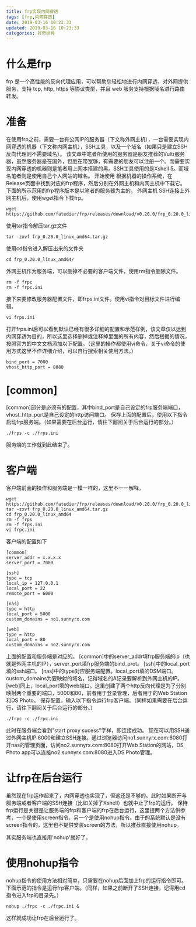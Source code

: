 ```yaml
---
title: frp实现内网穿透
tags: [frp,内网穿透]
date: 2019-03-16 10:23:33
updated: 2019-03-16 10:23:33
categories: 好奇尚异
---
```


# 什么是frp

frp 是一个高性能的反向代理应用，可以帮助您轻松地进行内网穿透，对外网提供服务，支持 tcp, http, https 等协议类型，并且 web 服务支持根据域名进行路由转发。

# 准备
在使用frp之前，需要一台有公网IP的服务器（下文称外网主机），一台需要实现内网穿透的机器（下文称内网主机），SSH工具，以及一个域名（如果只是建立SSH反向代理则不需要域名）。
该文章中笔者所使用的服务器是朋友推荐的Vultr服务器，虽然服务器是在国外，但胜在带宽够，有需要的朋友可以注册一个。而需要实现内网穿透的机器则是笔者用上网本搭建的黑。SSH工具使用的是Xshell 5。而域名笔者则是使用自己个人网站的域名。
开始使用
根据机器的操作系统，在Release页面中找到对应的frp程序，然后分别在外网主机和内网主机中下载它。
下面的所示范用的frp程序版本是以笔者的服务器为主的。
外网主机
SSH连接上外网主机后，使用wget指令下载frp。
```jshelllanguage
wget https://github.com/fatedier/frp/releases/download/v0.20.0/frp_0.20.0_linux_amd64.tar.gz
```

使用tar指令解压tar.gz文件
```jshelllanguage
tar -zxvf frp_0.20.0_linux_amd64.tar.gz
```

使用cd指令进入解压出来的文件夹
```jshelllanguage
cd frp_0.20.0_linux_amd64/
```

外网主机作为服务端，可以删掉不必要的客户端文件，使用rm指令删除文件。
```jshelllanguage
rm -f frpc
rm -f frpc.ini
```

接下来要修改服务器配置文件，即frps.ini文件。使用vi指令对目标文件进行编辑。
```jshelllanguage
vi frps.ini
```

打开frps.ini后可以看到默认已经有很多详细的配置和示范样例，该文章仅以达到内网穿透为目的，所以这里选择删掉或注释掉里面的所有内容，然后根据的情况，按照官方的中文文档添加以下配置。（这里的操作都使用vi命令，关于vi命令的使用方式这里不作详细介绍，可以自行搜索相关使用方法。）
```jshelllanguage
bind_port = 7000
vhost_http_port = 8080
```
# [common]

[common]部分是必须有的配置，其中bind_port是自己设定的frp服务端端口，vhost_http_port是自己设定的http访问端口。
保存上面的配置后，使用以下指令启动frp服务端。（如果需要在后台运行，请往下翻阅关于后台运行的部分。）
```jshelllanguage
./frps -c ./frps.ini
```

服务端的工作就到此结束了。
# 客户端
客户端前面的操作和服务端是一模一样的，这里不一一解释。
```jshelllanguage
wget https://github.com/fatedier/frp/releases/download/v0.20.0/frp_0.20.0_linux_amd64.tar.gz
tar -zxvf frp_0.20.0_linux_amd64.tar.gz
cd frp_0.20.0_linux_amd64
rm -f frps
rm -f frps.ini
vi frpc.ini
```

客户端的配置如下
```jshelllanguage
[common]
server_addr = x.x.x.x
server_port = 7000

[ssh]
type = tcp
local_ip = 127.0.0.1
local_port = 22
remote_port = 6000

[nas]
type = http
local_port = 5000
custom_domains = no1.sunnyrx.com

[web]
type = http
local_port = 80
custom_domains = no2.sunnyrx.com
```

上面的配置和服务端是对应的。
[common]中的server_addr填frp服务端的ip（也就是外网主机的IP），server_port填frp服务端的bind_prot。
[ssh]中的local_port填的ssh端口。
[nas]中的type对应服务端配置。local_port填的DSM端口。custom_domains为要映射的域名，记得域名的A记录要解析到外网主机的IP。
[web]同上，local_port填的web端口。这里创建了两个http反向代理是为了分别映射两个重要的端口，5000和80，前者用于登录管理，后者用于的Web Station和DS Photo。
保存配置，输入以下指令运行frp客户端。（同样如果需要在后台运行，请往下翻阅关于后台运行的部分。）
```jshelllanguage
./frpc -c ./frpc.ini
```
此时在服务端会看到"start proxy sucess"字样，即连接成功。
现在可以用SSH通过外网主机IP:6000和建立SSH连接。通过浏览器访问no1.sunnyrx.com:8080打开nas的管理页面，访问no2.sunnyrx.com:8080打开Web Station的网站，DS Photo app可以连接no2.sunnyrx.com:8080进入DS Photo管理。
# 让frp在后台运行
虽然现在frp运作起来了，内网穿透也实现了，但这还是不够的。此时如果断开与服务端或者客户端的SSH连接（比如关掉了Xshell）也就中止了frp的运行。
保持frp运行是关键是让服务端的frp和客户端的frp在后台运行，这里提两个方法供参考，一个是使用screen指令，另一个是使用nohup指令。由于的系统默认是没有screen指令的，这里也不提供安装screen的方法，所以推荐直接使用nohup。

其实服务端也直接用'nohup'就好了。

# 使用nohup指令
nohup指令的使用方法相对简单，只需要在nohup后面加上frp的运行指令即可。下面示范的指令是运行frp客户端。（同样，如果之前断开了SSH连接，记得用cd指令进入frp的目录先。）
```jshelllanguage
nohup ./frpc -c ./frpc.ini &
```

这样就成功让frp在后台运行了。
